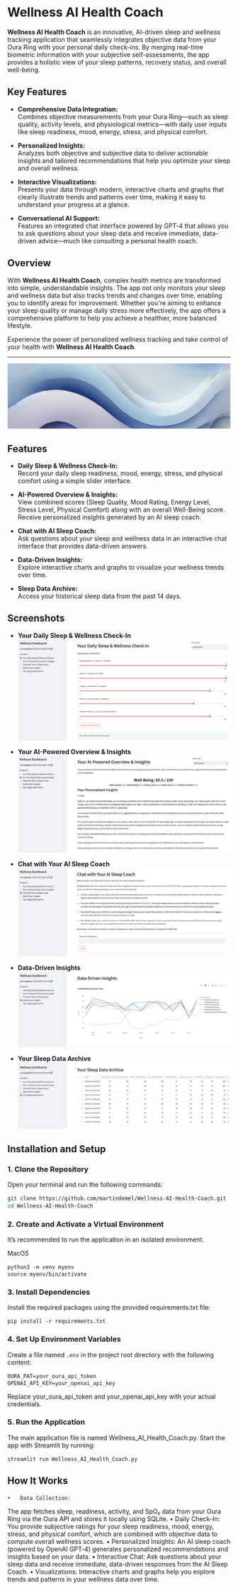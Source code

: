 # Wellness AI Health Coach

**Wellness AI Health Coach** is an innovative, AI-driven sleep and wellness tracking application that seamlessly integrates objective data from your Oura Ring with your personal daily check-ins. By merging real-time biometric information with your subjective self-assessments, the app provides a holistic view of your sleep patterns, recovery status, and overall well-being.

## Key Features

- **Comprehensive Data Integration:**  
  Combines objective measurements from your Oura Ring—such as sleep quality, activity levels, and physiological metrics—with daily user inputs like sleep readiness, mood, energy, stress, and physical comfort.

- **Personalized Insights:**  
  Analyzes both objective and subjective data to deliver actionable insights and tailored recommendations that help you optimize your sleep and overall wellness.

- **Interactive Visualizations:**  
  Presents your data through modern, interactive charts and graphs that clearly illustrate trends and patterns over time, making it easy to understand your progress at a glance.

- **Conversational AI Support:**  
  Features an integrated chat interface powered by GPT‑4 that allows you to ask questions about your sleep data and receive immediate, data-driven advice—much like consulting a personal health coach.

## Overview

With **Wellness AI Health Coach**, complex health metrics are transformed into simple, understandable insights. The app not only monitors your sleep and wellness data but also tracks trends and changes over time, enabling you to identify areas for improvement. Whether you're aiming to enhance your sleep quality or manage daily stress more effectively, the app offers a comprehensive platform to help you achieve a healthier, more balanced lifestyle.

Experience the power of personalized wellness tracking and take control of your health with **Wellness AI Health Coach**.

---

![Wellness Dashboard Banner](Images/banner.png)

## Features

- **Daily Sleep & Wellness Check-In:**  
  Record your daily sleep readiness, mood, energy, stress, and physical comfort using a simple slider interface.
  
- **AI-Powered Overview & Insights:**  
  View combined scores (Sleep Quality, Mood Rating, Energy Level, Stress Level, Physical Comfort) along with an overall Well-Being score. Receive personalized insights generated by an AI sleep coach.
  
- **Chat with AI Sleep Coach:**  
  Ask questions about your sleep and wellness data in an interactive chat interface that provides data-driven answers.
  
- **Data-Driven Insights:**  
  Explore interactive charts and graphs to visualize your wellness trends over time.
  
- **Sleep Data Archive:**  
  Access your historical sleep data from the past 14 days.

## Screenshots

- **Your Daily Sleep & Wellness Check-In**  
  ![Daily Check-In](Images/Check-in.png)

- **Your AI-Powered Overview & Insights**  
  ![Overview & Insights](Images/AI_Insights.png)

- **Chat with Your AI Sleep Coach**  
  ![Chat Interface](Images/AI_Coach.png)

- **Data-Driven Insights**  
  ![Data Visualizations](Images/data_insights.png)

- **Your Sleep Data Archive**  
  ![Sleep Archive](Images/data_archive.png)


## Installation and Setup

### 1. Clone the Repository
Open your terminal and run the following commands:

```bash
git clone https://github.com/martindemel/Wellness-AI-Health-Coach.git
cd Wellness-AI-Health-Coach
```

### 2. Create and Activate a Virtual Environment
It’s recommended to run the application in an isolated environment.

MacOS
```
python3 -m venv myenv
source myenv/bin/activate
```

### 3. Install Dependencies
Install the required packages using the provided requirements.txt file:

```
pip install -r requirements.txt
```

### 4. Set Up Environment Variables
Create a file named `.env` in the project root directory with the following content:

```env
OURA_PAT=your_oura_api_token
OPENAI_API_KEY=your_openai_api_key
```
Replace your_oura_api_token and your_openai_api_key with your actual credentials.

### 5. Run the Application
The main application file is named Wellness_AI_Health_Coach.py. Start the app with Streamlit by running:
```
streamlit run Wellness_AI_Health_Coach.py
```

## How It Works

	•	Data Collection:
The app fetches sleep, readiness, activity, and SpO₂ data from your Oura Ring via the Oura API and stores it locally using SQLite.
	•	Daily Check-In:
You provide subjective ratings for your sleep readiness, mood, energy, stress, and physical comfort, which are combined with objective data to compute overall wellness scores.
	•	Personalized Insights:
An AI sleep coach (powered by OpenAI GPT‑4) generates personalized recommendations and insights based on your data.
	•	Interactive Chat:
Ask questions about your sleep data and receive immediate, data-driven responses from the AI Sleep Coach.
	•	Visualizations:
Interactive charts and graphs help you explore trends and patterns in your wellness data over time.







